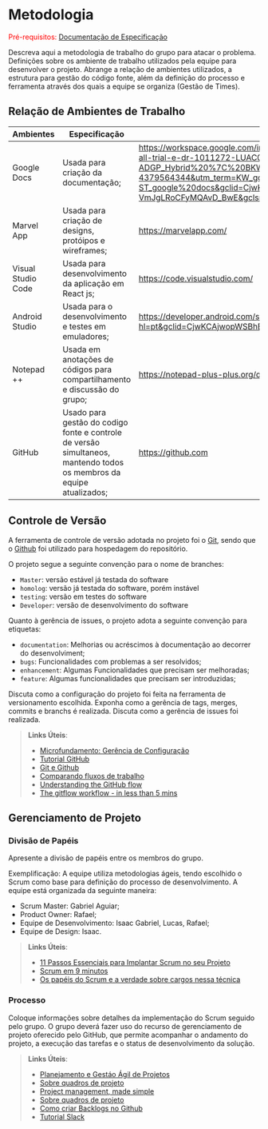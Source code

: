 
# Metodologia

<span style="color:red">Pré-requisitos: <a href="2-Especificação do Projeto.md"> Documentação de Especificação</a></span>

Descreva aqui a metodologia de trabalho do grupo para atacar o problema. Definições sobre os ambiente de trabalho utilizados pela  equipe para desenvolver o projeto. Abrange a relação de ambientes utilizados, a estrutura para gestão do código fonte, além da definição do processo e ferramenta através dos quais a equipe se organiza (Gestão de Times).

## Relação de Ambientes de Trabalho
|      Ambientes      |    Especificação    | Links |
| ------------------- | ------------------- | ----- |
|  Google Docs        |  Usada para criação da documentação; |   https://workspace.google.com/intl/pt-BR/products/docs/?utm_source=google&utm_medium=cpc&utm_campaign=latam-BR-all-pt-dr-bkws-all-all-trial-e-dr-1011272-LUAC0011906&utm_content=text-ad-none-any-DEV_c-CRE_470571214209-ADGP_Hybrid%20%7C%20BKWS%20-%20MIX%20%7C%20Txt%20~%20Docs-KWID_43700057676888777-kwd-4379564344&utm_term=KW_google%20docs-ST_google%20docs&gclid=CjwKCAjwopWSBhB6EiwAjxmqDXl5EOHQ0XUzRThAHwaHEVlrDETZbZTTofTGV-v-u6DyRy0-VmJgLRoCFyMQAvD_BwE&gclsrc=aw.ds    | 
|  Marvel App         |  Usada para criação de designs, protóipos e wireframes; |  https://marvelapp.com/     |
|  Visual Studio Code |  Usada para desenvolvimento da aplicação em React js; |  https://code.visualstudio.com/     |
|  Android Studio     |  Usada para o desenvolvimento e testes em emuladores; |   https://developer.android.com/studio?hl=pt&gclid=CjwKCAjwopWSBhB6EiwAjxmqDe93TauFdML1jUfyJNNrhlrtHBPAU2p0C89z2FW6SqUd40UuysOPVRoCcF4QAvD_BwE&gclsrc=aw.ds    |
|  Notepad ++         |  Usada em anotações de códigos para compartilhamento e discussão do grupo; |  https://notepad-plus-plus.org/downloads/     |
|  GitHub         |  Usado para gestão do codigo fonte e controle de versão simultaneos, mantendo todos os membros da equipe atualizados; |  https://github.com     |

## Controle de Versão

A ferramenta de controle de versão adotada no projeto foi o
[Git](https://git-scm.com/), sendo que o [Github](https://github.com)
foi utilizado para hospedagem do repositório.

O projeto segue a seguinte convenção para o nome de branches:

- `Master`: versão estável já testada do software
- `homolog`: versão já testada do software, porém instável
- `testing`: versão em testes do software
- `Developer`: versão de desenvolvimento do software

Quanto à gerência de issues, o projeto adota a seguinte convenção para
etiquetas:

- `documentation`: Melhorias ou acréscimos à documentação ao decorrer do desenvolviment;
- `bugs`: Funcionalidades com problemas a ser resolvidos;
- `enhancement`: Algumas Funcionalidades que precisam ser melhoradas;
- `feature`: Algumas funcionalidades que precisam ser introduzidas;

Discuta como a configuração do projeto foi feita na ferramenta de versionamento escolhida. Exponha como a gerência de tags, merges, commits e branchs é realizada. Discuta como a gerência de issues foi realizada.

> **Links Úteis**:
> - [Microfundamento: Gerência de Configuração](https://pucminas.instructure.com/courses/87878/)
> - [Tutorial GitHub](https://guides.github.com/activities/hello-world/)
> - [Git e Github](https://www.youtube.com/playlist?list=PLHz_AreHm4dm7ZULPAmadvNhH6vk9oNZA)
>  - [Comparando fluxos de trabalho](https://www.atlassian.com/br/git/tutorials/comparing-workflows)
> - [Understanding the GitHub flow](https://guides.github.com/introduction/flow/)
> - [The gitflow workflow - in less than 5 mins](https://www.youtube.com/watch?v=1SXpE08hvGs)

## Gerenciamento de Projeto

### Divisão de Papéis

Apresente a divisão de papéis entre os membros do grupo.

Exemplificação: A equipe utiliza metodologias ágeis, tendo escolhido o Scrum como base para definição do processo de desenvolvimento. A equipe está organizada da seguinte maneira:
- Scrum Master: Gabriel Aguiar;
- Product Owner: Rafael;
- Equipe de Desenvolvimento: Isaac Gabriel, Lucas, Rafael;
- Equipe de Design: Isaac.

> **Links Úteis**:
> - [11 Passos Essenciais para Implantar Scrum no seu Projeto](https://mindmaster.com.br/scrum-11-passos/)
> - [Scrum em 9 minutos](https://www.youtube.com/watch?v=XfvQWnRgxG0)
> - [Os papéis do Scrum e a verdade sobre cargos nessa técnica](https://www.atlassian.com/br/agile/scrum/roles)

### Processo

Coloque  informações sobre detalhes da implementação do Scrum seguido pelo grupo. O grupo deverá fazer uso do recurso de gerenciamento de projeto oferecido pelo GitHub, que permite acompanhar o andamento do projeto, a execução das tarefas e o status de desenvolvimento da solução.
 
> **Links Úteis**:
> - [Planejamento e Gestáo Ágil de Projetos](https://pucminas.instructure.com/courses/87878/pages/unidade-2-tema-2-utilizacao-de-ferramentas-para-controle-de-versoes-de-software)
> - [Sobre quadros de projeto](https://docs.github.com/pt/issues/organizing-your-work-with-project-boards/managing-project-boards/about-project-boards)
> - [Project management, made simple](https://github.com/features/project-management/)
> - [Sobre quadros de projeto](https://docs.github.com/pt/github/managing-your-work-on-github/about-project-boards)
> - [Como criar Backlogs no Github](https://www.youtube.com/watch?v=RXEy6CFu9Hk)
> - [Tutorial Slack](https://slack.com/intl/en-br/)


                  

